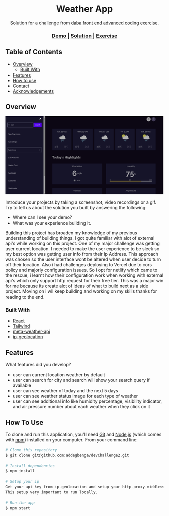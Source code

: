 <!-- Please update value in the {}  -->

<h1 align="center">Weather App</h1>

<div align="center">
   Solution for a challenge from  <a href="https://investondaba.notion.site/daba-Front-End-Advanced-Test-1-e75b281f295e4457acac147d70312ee2" target="_blank">daba front end advanced coding exercise</a>.
</div>

<div align="center">
  <h3>
    <a href="https://www.loom.com/share/9cba89695fba4371b91571a3878aa994">
      Demo
    </a>
    <span> | </span>
    <a href="https://weather-forecast007.netlify.app">
      Solution
    </a>
    <span> | </span>
    <a href="https://investondaba.notion.site/daba-Front-End-Advanced-Test-1-e75b281f295e4457acac147d70312ee2">
      Exercise
    </a>
  </h3>
</div>

<!-- TABLE OF CONTENTS -->

## Table of Contents

- [Overview](#overview)
  - [Built With](#built-with)
- [Features](#features)
- [How to use](#how-to-use)
- [Contact](#contact)
- [Acknowledgements](#acknowledgements)

<!-- OVERVIEW -->

## Overview

![screenshot](https://raw.githubusercontent.com/addegbenga/devChallenge2/main/public/assets/desktopside.png?raw=true")

Introduce your projects by taking a screenshot, video recordings or a gif. Try to tell us about the solution you built by answering the following:

- Where can I see your demo?
- What was your experience building it.

Building this project has broaden my knowledge of my previous understanding of building things.
I got quite familiar with alot of external api's while working on this project.
One of my major challenge was getting user current location.
I needed to make the user experience to be sleek so my best option was getting user info from their Ip Address.
This approach was chosen so the user interface wont be altered when user decide to turn off their location.
Also i had challenges deploying to Vercel due to cors policy and majorly configuration issues.
So i opt for netlify which came to the rescue, i learnt how their configuration work when working with external api's
which only support http request for their free tier.
This was a major win for me because its create alot of ideas of what to build next as a side project.
Moving on i wll keep building and working on my skills thanks for reading to the end.


### Built With

<!-- This section should list any major frameworks that you built your project using. Here are a few examples.-->

- [React](https://reactjs.org/)
- [Tailwind](https://tailwindcss.com/)
- [meta-weather-api](https://www.metaweather.com/api/)
- [ip-geolocation](https://ipgeolocation.abstractapi.com)

## Features





What features did you develop?
<!-- List the features of your application or follow the template. Don't share the figma file here :) -->
<ul>
<li>user can current location weather by default</li>
<li>user can search for city and search will show your search query if available</li>
<li>user can see weather of today and the next 5 days</li>
<li>user can see weather status image for each type of weather </li>
<li>user can see additional info like humidity percentage, visibility indicator, and air pressure number about each weather when they click on it</li>
</ul>

## How To Use

<!-- Example: -->

To clone and run this application, you'll need [Git](https://git-scm.com) and [Node.js](https://nodejs.org/en/download/) (which comes with [npm](http://npmjs.com)) installed on your computer. From your command line:

```bash
# Clone this repository
$ git clone git@github.com:addegbenga/devChallenge2.git

# Install dependencies
$ npm install

# Setup your ip
Get your api key from ip-geolocation and setup your http-proxy-middleware to proxy from /api/ to  https://ipgeolocation.abstractapi.com/v1/?api_key={api-key}.
This setup very important to run locally.

# Run the app
$ npm start
```